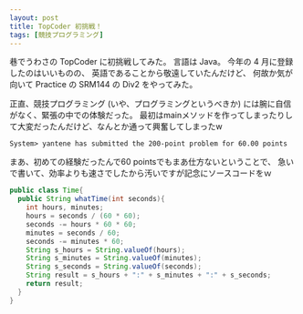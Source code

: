 ```yaml
---
layout: post
title: TopCoder 初挑戦！
tags: [競技プログラミング]
---
```


巷でうわさの TopCoder に初挑戦してみた。
言語は Java。
今年の 4 月に登録したのはいいものの、
英語であることから敬遠していたんだけど、
何故か気が向いて Practice の SRM144 の Div2 をやってみた。

<!-- more -->

正直、競技プログラミング (いや、プログラミングというべきか) には腕に自信がなく、緊張の中での体験だった。
最初はmainメソッドを作ってしまったりして大変だったんだけど、なんとか通って興奮してしまったw

```
System> yantene has submitted the 200-point problem for 60.00 points
```

まあ、初めての経験だったんで60 pointsでもまあ仕方ないということで、
急いで書いて、効率よりも速さでしたから汚いですが記念にソースコードをｗ

```java
public class Time{
  public String whatTime(int seconds){
    int hours, minutes;
    hours = seconds / (60 * 60);
    seconds -= hours * 60 * 60;
    minutes = seconds / 60;
    seconds -= minutes * 60;
    String s_hours = String.valueOf(hours);
    String s_minutes = String.valueOf(minutes);
    String s_seconds = String.valueOf(seconds);
    String result = s_hours + ":" + s_minutes + ":" + s_seconds;
    return result;
  }
}
```

